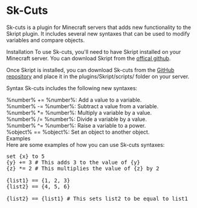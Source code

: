 # Sk-Cuts
Sk-cuts is a plugin for Minecraft servers that adds new functionality to the Skript plugin. It includes several new syntaxes that can be used to modify variables and compare objects.  

Installation
To use Sk-cuts, you'll need to have Skript installed on your Minecraft server. You can download Skript from the [offical github](https://github.com/SkriptLang/Skript/releases).  

Once Skript is installed, you can download Sk-cuts from the [GitHub repository](https://github.com/matthewbrumpton/Sk-Cuts/releases) and place it in the plugins/Skript/scripts/ folder on your server.  

Syntax
Sk-cuts includes the following new syntaxes:  

%number% += %number%: Add a value to a variable.  
%number% -= %number%: Subtract a value from a variable.  
%number% *= %number%: Multiply a variable by a value.   
%number% /= %number%: Divide a variable by a value.  
%number% ^= %number%: Raise a variable to a power.  
%object% == %object%: Set an object to another object.  
Examples  
Here are some examples of how you can use Sk-cuts syntaxes:  
<pre>
set {x} to 5
{y} += 3 # This adds 3 to the value of {y}
{z} *= 2 # This multiplies the value of {z} by 2

{list1} == {1, 2, 3}
{list2} == {4, 5, 6}

{list2} == {list1} # This sets list2 to be equal to list1
</pre>
